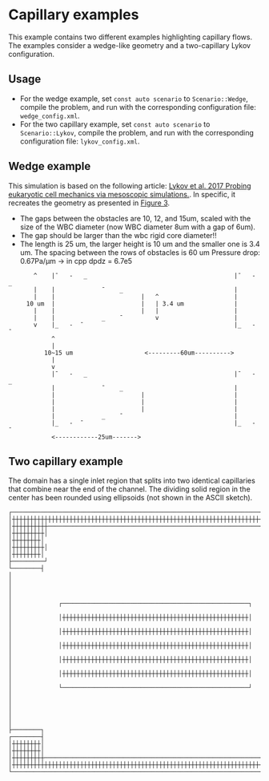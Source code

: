 # Capillary examples

This example contains two different examples highlighting capillary flows. The
examples consider a wedge-like geometry and a two-capillary Lykov configuration.

## Usage

- For the wedge example, set `const auto scenario` to `Scenario::Wedge`, compile
  the problem, and run with the corresponding configuration file:
  `wedge_config.xml`.
- For the two capillary example, set `const auto scenario` to `Scenario::Lykov`,
  compile the problem, and run with the corresponding configuration file:
  `lykov_config.xml`.

## Wedge example

This simulation is based on the following article: [Lykov et al. 2017 Probing eukaryotic cell mechanics via mesoscopic simulations.](http://doi.org/10.1371/journal.pcbi.1005726).
In specific, it recreates the geometry as presented in [Figure 3](http://doi.org/10.1371/journal.pcbi.1005726.g003).

- The gaps between the obstacles are 10, 12, and 15um, scaled with the size of
  the WBC diameter (now WBC diameter 8um with a gap of 6um).
- The gap should be larger than the wbc rigid core diameter!!
- The length is 25 um, the larger height is 10 um and the smaller one is 3.4 um.
  The spacing between the rows of obstacles is 60 um Pressure drop: 0.67Pa/μm ->
  in cpp dpdz = 6.7e5

```
       ^    |¯   -   _                                         |¯   -   _
       |    |             ¯    _                               |
       |    |                        |   ^                     |
     10 um  |                        |   | 3.4 um              |
       |    |                        |   |                     |
       |    |             _    ¯         v                     |
       v    |_   -  ¯                                          |_   -  ¯
            ^
            |
          10~15 um                    <---------60um---------->
            |
            v
            |¯   -   _                                         |¯   -   _
            |             ¯    _                               |
            |                        |                         |
            |                        |                         |
            |                        |                         |
            |             _    ¯                               |
            |_   -  ¯                                          |_   -  ¯
            <------------25um------->
```

## Two capillary example

The domain has a single inlet region that splits into two identical capillaries
that combine near the end of the channel. The dividing solid region in the
center has been rounded using ellipsoids (not shown in the ASCII sketch).

```
┌───────────────────────────────────────────────────────────────────────────────┐
│┼┼┼┼┼┼┼┼┼┼┼┼┼┼┼┼┼┼┼┼┼┼┼┼┼┼┼┼┼┼┼┼┼┼┼┼┼┼┼┼┼┼┼┼┼┼┼┼┼┼┼┼┼┼┼┼┼┼┼┼┼┼┼┼┼┼┼┼┼┼┼┼┼┼┼┼┼┼┼│
│┼┼┼┼┼┼┼┼┼┼────────────────────────────────────────────────────────────┼┼┼┼┼┼┼┼┼│
│┼┼┼┼┼┼┼┼┼│                                                            │┼┼┼┼┼┼┼┼│
│┼┼┼┼┼┼┼┼┼│                                                            │┼┼┼┼┼┼┼┼│
├─────────┘                                                            └────────┤
│                                                                               │
│                                                                               │
│             ┌────────────────────────────────────────────────────┐            │
│             │┼┼┼┼┼┼┼┼┼┼┼┼┼┼┼┼┼┼┼┼┼┼┼┼┼┼┼┼┼┼┼┼┼┼┼┼┼┼┼┼┼┼┼┼┼┼┼┼┼┼┼┼│            │
│             │┼┼┼┼┼┼┼┼┼┼┼┼┼┼┼┼┼┼┼┼┼┼┼┼┼┼┼┼┼┼┼┼┼┼┼┼┼┼┼┼┼┼┼┼┼┼┼┼┼┼┼┼│            │
│             │┼┼┼┼┼┼┼┼┼┼┼┼┼┼┼┼┼┼┼┼┼┼┼┼┼┼┼┼┼┼┼┼┼┼┼┼┼┼┼┼┼┼┼┼┼┼┼┼┼┼┼┼│            │
│             │┼┼┼┼┼┼┼┼┼┼┼┼┼┼┼┼┼┼┼┼┼┼┼┼┼┼┼┼┼┼┼┼┼┼┼┼┼┼┼┼┼┼┼┼┼┼┼┼┼┼┼┼│            │
│             │┼┼┼┼┼┼┼┼┼┼┼┼┼┼┼┼┼┼┼┼┼┼┼┼┼┼┼┼┼┼┼┼┼┼┼┼┼┼┼┼┼┼┼┼┼┼┼┼┼┼┼┼│            │
│             └────────────────────────────────────────────────────┘            │
│                                                                               │
│                                                                               │
├────────┐                                                             ┌────────┤
│┼┼┼┼┼┼┼┼│                                                             │┼┼┼┼┼┼┼┼│
│┼┼┼┼┼┼┼┼┼─────────────────────────────────────────────────────────────┼┼┼┼┼┼┼┼┼│
│┼┼┼┼┼┼┼┼┼┼┼┼┼┼┼┼┼┼┼┼┼┼┼┼┼┼┼┼┼┼┼┼┼┼┼┼┼┼┼┼┼┼┼┼┼┼┼┼┼┼┼┼┼┼┼┼┼┼┼┼┼┼┼┼┼┼┼┼┼┼┼┼┼┼┼┼┼┼┼│
└───────────────────────────────────────────────────────────────────────────────┘
```
